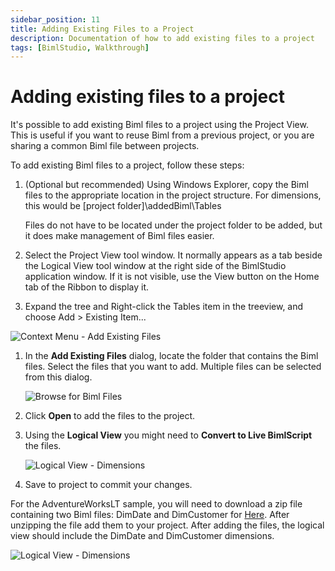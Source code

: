 ```yaml
---
sidebar_position: 11
title: Adding Existing Files to a Project
description: Documentation of how to add existing files to a project
tags: [BimlStudio, Walkthrough]
---
```

# Adding existing files to a project

It's possible to add existing Biml files to a project using the Project View. This is useful if you want to reuse Biml from a previous project, or you are sharing a common Biml file between projects.

To add existing Biml files to a project, follow these steps:

1. (Optional but recommended) Using Windows Explorer, copy the Biml files to the appropriate location in the project structure. For dimensions, this would be [project folder]\addedBiml\Tables

    Files do not have to be located under the project folder to be added, but it does make management of Biml files easier.

1. Select the Project View tool window. It normally appears as a tab beside the Logical View tool window at the right side of the BimlStudio application window. If it is not visible, use the View button on the Home tab of the Ribbon to display it.

1. Expand the tree and Right-click the Tables item in the treeview, and choose Add > Existing Item...

![Context Menu - Add Existing Files](/img/bimlstudio/009_Step03.png)

1. In the **Add Existing Files** dialog, locate the folder that contains the Biml files. Select the files that you want to add. Multiple files can be selected from this dialog.

    ![Browse for Biml Files](/img/bimlstudio/009_Step04.png)

1. Click **Open** to add the files to the project.

1. Using the **Logical View** you might need to **Convert to Live BimlScript** the files.

    ![Logical View - Dimensions](/img/bimlstudio/008_Step01.png)

1. Save to project to commit your changes.

For the AdventureWorksLT sample, you will need to download a zip file containing two Biml files: DimDate and DimCustomer for [Here](https://varigence.com/downloads/walkthrough_addexistingfiles.zip). After unzipping the file add them to your project. After adding the files, the logical view should include the DimDate and DimCustomer dimensions.

![Logical View - Dimensions](/img/bimlstudio/008_Step02.png)
